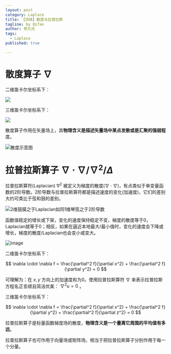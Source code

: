 ```yaml
---
layout: post
category: Laplace
title: 【流体】散度与拉普拉斯
tagline: by Qifan
author: 奇凡兄
tags: 
  - Laplace
published: true

---
```




# 散度算子 $\nabla$




二维笛卡尔坐标系下：


![](https://cdn.jsdelivr.net/gh/ZhouKanglei/jidianxia/2021-3-25/1616661327348-image.png)

三维笛卡尔坐标系下：


![](https://cdn.jsdelivr.net/gh/ZhouKanglei/jidianxia/2021-3-25/1616661379472-image.png)


散度算子作用在矢量场上，其**物理含义是描述矢量场中某点发散或是汇聚的强弱程**度。



![散度示意图](https://cdn.jsdelivr.net/gh/ZhouKanglei/jidianxia/2021-3-25/1616662418289-image.png)

# 拉普拉斯算子 $\nabla \cdot \nabla / \nabla ^2 / \Delta$

拉普拉斯算符(Laplacian) $\nabla^2$ 被定义为梯度的散度($\nabla \cdot \nabla$)，有点类似于单变量函数的2阶导数。2阶导数与拉普拉斯算符都是描述速度的变化(加速度)，它们的差别大约可类比于弦和鼓的差别。

![2维鼓膜之于Laplacian如同1维琴弦之于2阶导数](https://cdn.jsdelivr.net/gh/ZhouKanglei/jidianxia/2021-3-25/1616663350463-image.png)


函数值稳定的增长或下架，变化的速度保持稳定不变，梯度的散度等于0，Laplacian就等于0；相反，如果在逼近本地最大/最小值时，变化的速度会下降或增长，梯度的散度/Laplacian也会变小或变大。



![image](https://cdn.jsdelivr.net/gh/ZhouKanglei/jidianxia/2021-3-25/1616664285674-image.png)




二维笛卡尔坐标系下：


$$
\nabla \cdot \nabla f  = \frac{\partial^2 f}{\partial x^2} + \frac{\partial^2 f}{\partial y^2} = 0
$$

可理解为：在 $x,y$ 方向上的加速度和为0。使用拉普拉斯算符 $\nabla$ 来表示拉普拉斯方程名正言顺且简洁优美： $\nabla^2 u = 0$ 。




三维笛卡尔坐标系下：

$$
\nabla \cdot \nabla f  = \frac{\partial^2 f}{\partial x^2} + \frac{\partial^2 f}{\partial y^2} + \frac{\partial^2 f}{\partial z^2} = 0
$$

拉普拉斯算子是标量函数梯度场的散度，**物理含义是一个量离它周围的平均值有多远**。

拉普拉斯算子也可作用于向量场或矩阵场，相当于把拉普拉斯算子分别作用于每一个分量。





